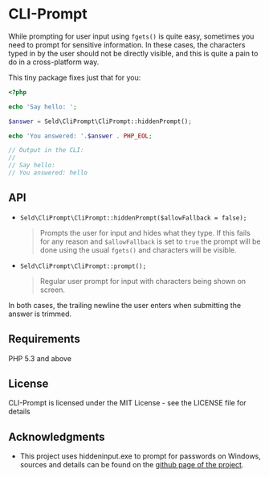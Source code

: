 CLI-Prompt
==========

While prompting for user input using `fgets()` is quite easy, sometimes you
need to prompt for sensitive information. In these cases, the characters typed
in by the user should not be directly visible, and this is quite a pain to
do in a cross-platform way.

This tiny package fixes just that for you:

```php
<?php

echo 'Say hello: ';

$answer = Seld\CliPrompt\CliPrompt::hiddenPrompt();

echo 'You answered: '.$answer . PHP_EOL;

// Output in the CLI:
// 
// Say hello:
// You answered: hello
```

API
---

- `Seld\CliPrompt\CliPrompt::hiddenPrompt($allowFallback = false);`

  > Prompts the user for input and hides what they type. If this fails for any
  > reason and `$allowFallback` is set to `true` the prompt will be done using
  > the usual `fgets()` and characters will be visible.

- `Seld\CliPrompt\CliPrompt::prompt();`

  > Regular user prompt for input with characters being shown on screen.

In both cases, the trailing newline the user enters when submitting the answer
is trimmed.

Requirements
------------

PHP 5.3 and above

License
-------

CLI-Prompt is licensed under the MIT License - see the LICENSE file for details

Acknowledgments
---------------

- This project uses hiddeninput.exe to prompt for passwords on Windows, sources
  and details can be found on the [github page of the project](https://github.com/Seldaek/hidden-input).

